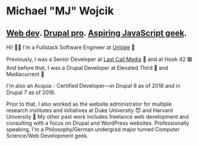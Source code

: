 # Michael "MJ" Wojcik

## [Web dev](https://lastcallmedia.com/). [Drupal pro](https://www.drupal.org/u/michael_wojcik/). [Aspiring JavaScript geek](https://michaelwojcik.org/).

Hi! :wave::blush: I'm a Fullstack Software Engineer at [UnVale](https://unvale.io) :purple_heart:

Previously, I was a Senior Developer at [Last Call Media](https://lastcallmedia.com/) :triangular_flag_on_post: and at Hook 42 :purple_square: And before that, I was a Drupal Developer at Elevated Third :small_blue_diamond: and Mediacurrent :ocean:

I'm also an Acquia :droplet: Certified Developer—in Drupal 8 as of 2018 and in Drupal 7 as of 2016.

Prior to that, I also worked as the website administrator for multiple research institutes and initiatives at Duke University :smiling_imp: and Harvard University :school_satchel: My other past work includes freelance web development and consulting with a focus on Drupal and WordPress websites. Professionally speaking, I'm a Philosophy/German undergrad major turned Computer Science/Web Development geek.
